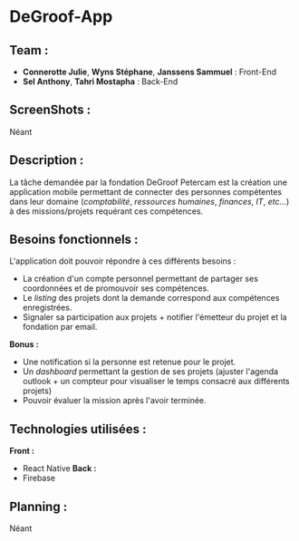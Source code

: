 # DeGroof-App 
[//]: # (Trouver un nom plus approprié)


## Team : 
* **Connerotte Julie**, **Wyns Stéphane**, **Janssens Sammuel** : Front-End
* **Sel Anthony**, **Tahri Mostapha** : Back-End

## ScreenShots :
Néant

## Description : 
La tâche demandée par la fondation DeGroof Petercam est la création une application mobile permettant de connecter des personnes compétentes dans leur domaine (*comptabilité*, *ressources humaines*, *finances*, *IT*, *etc...*) à des missions/projets requérant ces compétences.

## Besoins fonctionnels : 
L'application doit pouvoir répondre à ces différents besoins :
* La création d'un compte personnel permettant de partager ses coordonnées et de promouvoir ses compétences.
* Le *listing* des projets dont la demande correspond aux compétences enregistrées.
* Signaler sa participation aux projets + notifier l'émetteur du projet et la fondation par email.

**Bonus :**
* Une notification si la personne est retenue pour le projet.
* Un *dashboard* permettant la gestion de ses projets (ajuster l'agenda outlook + un compteur pour visualiser le temps                              consacré aux différents projets)
* Pouvoir évaluer la mission après l'avoir terminée.

## Technologies utilisées : 
**Front :**
* React Native
**Back :**
* Firebase

## Planning : 
Néant
